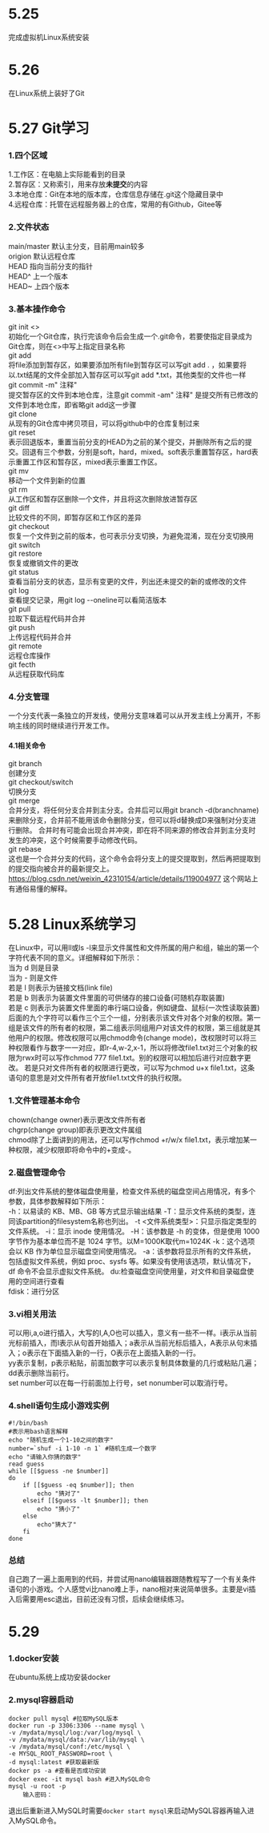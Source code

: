 # 5.25
完成虚拟机Linux系统安装
# 5.26
在Linux系统上装好了Git
# 5.27 Git学习
### 1.四个区域
1.工作区：在电脑上实际能看到的目录  
2.暂存区：又称索引，用来存放**未提交**的内容  
3.本地仓库：Git在本地的版本库，仓库信息存储在.git这个隐藏目录中  
4.远程仓库：托管在远程服务器上的仓库，常用的有Github，Gitee等
### 2.文件状态
main/master  默认主分支，目前用main较多  
origion  默认远程仓库  
HEAD  指向当前分支的指针  
HEAD^  上一个版本  
HEAD~  上四个版本
### 3.基本操作命令
git init <>   
初始化一个Git仓库，执行完该命令后会生成一个.git命令，若要使指定目录成为Git仓库，则在<>中写上指定目录名称  
git add <file>  
将file添加到暂存区，如果要添加所有file到暂存区可以写git add . ，如果要将以.txt结尾的文件全部加入暂存区可以写git add *.txt，其他类型的文件也一样  
git commit -m" 注释"  
提交暂存区的文件到本地仓库，注意git commit -am" 注释" 是提交所有已修改的文件到本地仓库，即省略git add这一步骤  
git clone  
从现有的Git仓库中拷贝项目，可以将github中的仓库复制过来  
git reset  
表示回退版本，重置当前分支的HEAD为之前的某个提交，并删除所有之后的提交。回退有三个参数，分别是soft，hard，mixed。soft表示重置暂存区，hard表示重置工作区和暂存区，mixed表示重置工作区。  
git mv <file> <new-file>  
移动一个文件到新的位置  
git rm <file>  
从工作区和暂存区删除一个文件，并且将这次删除放进暂存区  
git diff  
比较文件的不同，即暂存区和工作区的差异  
git checkout <file> <commit-id>  
恢复一个文件到之前的版本，也可表示分支切换，为避免混淆，现在分支切换用git switch  
git restore  
恢复或撤销文件的更改  
git status  
查看当前分支的状态，显示有变更的文件，列出还未提交的新的或修改的文件  
git log   
查看提交记录，用git log --oneline可以看简洁版本  
git pull  
拉取下载远程代码并合并  
git push  
上传远程代码并合并  
git remote  
远程仓库操作  
git fecth  
从远程获取代码库
### 4.分支管理
一个分支代表一条独立的开发线，使用分支意味着可以从开发主线上分离开，不影响主线的同时继续进行开发工作。
#### 4.1相关命令
git branch <branchname>  
创建分支  
git checkout/switch <branchname>  
切换分支  
git merge  
合并分支，将任何分支合并到主分支。合并后可以用git branch -d(branchname)来删除分支，合并前不能用该命令删除分支，但可以将d替换成D来强制对分支进行删除。
合并时有可能会出现合并冲突，即在将不同来源的修改合并到主分支时发生的冲突，这个时候需要手动修改代码。  
git rebase  
这也是一个合并分支的代码，这个命令会将分支上的提交提取到，然后再把提取到的提交指向被合并的最新提交上。https://blog.csdn.net/weixin_42310154/article/details/119004977 这个网站上有通俗易懂的解释。  
# 5.28 Linux系统学习
在Linux中，可以用ll或ls -l来显示文件属性和文件所属的用户和组，输出的第一个字符代表不同的意义。详细解释如下所示：  
当为 d 则是目录  
当为 - 则是文件  
若是 l 则表示为链接文档(link file)  
若是 b 则表示为装置文件里面的可供储存的接口设备(可随机存取装置)  
若是 c 则表示为装置文件里面的串行端口设备，例如键盘、鼠标(一次性读取装置)  
后面的九个字符可以看作三个三个一组，分别表示该文件对各个对象的权限。第一组是该文件的所有者的权限，第二组表示同组用户对该文件的权限，第三组就是其他用户的权限。修改权限可以用chmod命令(change mode)，改权限时可以将三种权限看作与数字一一对应，即r-4,w-2,x-1，所以将修改file1.txt对三个对象的权限为rwx时可以写作chmod 777 file1.txt。别的权限可以相加后进行对应数字更改。 若是只对文件所有者的权限进行更改，可以写为chmod u+x file1.txt，这条语句的意思是对文件所有者开放file1.txt文件的执行权限。
### 1.文件管理基本命令
chown(change owner)表示更改文件所有者  
chgrp(change group)即表示更改文件属组  
chmod除了上面讲到的用法，还可以写作chmod +r/w/x file1.txt，表示增加某一种权限，减少权限即将命令中的+变成-。  
### 2.磁盘管理命令
df:列出文件系统的整体磁盘使用量，检查文件系统的磁盘空间占用情况，有多个参数，具体参数解释如下所示：  
-h：以易读的 KB、MB、GB 等方式显示输出结果
-T：显示文件系统的类型，连同该partition的filesystem名称也列出。
-t <文件系统类型>：只显示指定类型的文件系统。
-i：显示 inode 使用情况。
-H：该参数是 -h 的变体，但是使用 1000 字节作为基本单位而不是 1024 字节。以M=1000K取代m=1024K
-k：这个选项会以 KB 作为单位显示磁盘空间使用情况。
-a：该参数将显示所有的文件系统，包括虚拟文件系统，例如 proc、sysfs 等。如果没有使用该选项，默认情况下，df 命令不会显示虚拟文件系统。
du:检查磁盘空间使用量，对文件和目录磁盘使用的空间进行查看  
fdisk：进行分区  
### 3.vi相关用法
可以用i,a,o进行插入，大写的I,A,O也可以插入，意义有一些不一样。i表示从当前光标前插入，而I表示从句首开始插入；a表示从当前光标后插入，A表示从句末插入；o表示在下面插入新的一行，O表示在上面插入新的一行。  
yy表示复制，p表示粘贴，前面加数字可以表示复制具体数量的几行或粘贴几遍；dd表示删除当前行。  
set number可以在每一行前面加上行号，set nonumber可以取消行号。  
### 4.shell语句生成小游戏实例
```shell
#!/bin/bash
#表示用bash语言解释
echo "随机生成一个1-10之间的数字"
number=`shuf -i 1-10 -n 1` #随机生成一个数字
echo "请输入你猜的数字"
read guess
while [[$guess -ne $number]]
do
	if [[$guess -eq $number]]; then
		echo "猜对了"
	elseif [[$guess -lt $number]]; then
		echo "猜小了"
	else
		echo"猜大了"  
	fi
done
```

### 总结
自己跑了一遍上面用到的代码，并尝试用nano编辑器跟随教程写了一个有关条件语句的小游戏。个人感觉vi比nano难上手，nano相对来说简单很多。主要是vi插入后需要用esc退出，目前还没有习惯，后续会继续练习。
# 5.29
### 1.docker安装
在ubuntu系统上成功安装docker
### 2.mysql容器启动
```shell
docker pull mysql #拉取MySQL版本
docker run -p 3306:3306 --name mysql \
-v /mydata/mysql/log:/var/log/mysql \
-v /mydata/mysql/data:/var/lib/mysql \
-v /mydata/mysql/conf:/etc/mysql \
-e MYSQL_ROOT_PASSWORD=root \
-d mysql:latest #获取最新版
docker ps -a #查看是否成功安装
docker exec -it mysql bash #进入MySQL命令
mysql -u root -p
	输入密码：
```
退出后重新进入MySQL时需要`docker start mysql`来启动MySQL容器再输入进入MySQL命令。  






